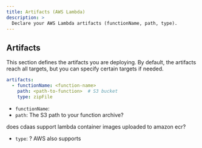 ```yaml
---
title: Artifacts (AWS Lambda)
description: >
  Declare your AWS Lambda artifacts (functionName, path, type).
---
```



## Artifacts

This section defines the artifacts you are deploying. By default, the artifacts reach all targets, but you can specify certain targets if needed.

```yaml
artifacts:
  - functionName: <function-name>
    path: <path-to-function>  # S3 bucket
    type: zipFile
```

- `functionName`: 
- `path`: The S3 path to your function archive? 

does cdaas support lambda container images uploaded to amazon ecr?

- `type`: ?  AWS also supports 






